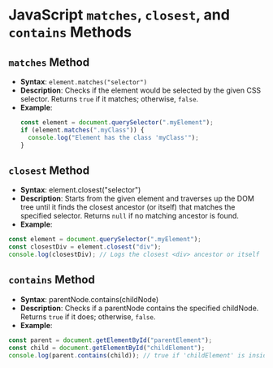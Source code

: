 # JavaScript `matches`, `closest`, and `contains` Methods

## `matches` Method
- **Syntax**: `element.matches("selector")`
- **Description**: Checks if the element would be selected by the given CSS selector. Returns `true` if it matches; otherwise, `false`.
- **Example**:
  ```js
  const element = document.querySelector(".myElement");
  if (element.matches(".myClass")) {
    console.log("Element has the class 'myClass'");
  }
  ```

## `closest` Method
- **Syntax**: element.closest("selector")
- **Description**: Starts from the given element and traverses up the DOM tree until it finds the closest ancestor (or itself) that matches the specified selector. Returns `null` if no matching ancestor is found.
- **Example**:
```js
const element = document.querySelector(".myElement");
const closestDiv = element.closest("div");
console.log(closestDiv); // Logs the closest <div> ancestor or itself
```

## `contains` Method
- **Syntax**: parentNode.contains(childNode)
- **Description**: Checks if a parentNode contains the specified childNode. Returns `true` if it does; otherwise, `false`.
- **Example**:
```js
const parent = document.getElementById("parentElement");
const child = document.getElementById("childElement");
console.log(parent.contains(child)); // true if 'childElement' is inside 'parentElement'
```
